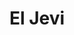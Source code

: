 ---
title: "El Jevi"
url: /ciudad-autonoma-de-buenos-aires/el-jevi-avenida-juramento/
shop: comodidad
---